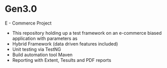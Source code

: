 # Gen3.0
E - Commerce Project
- This repository holding up a test framework on an e-commerce biased application with parameters as 
- Hybrid Framework (data driven features included) 
- Unit testing via TestNG 
- Build automation tool Maven 
- Reporting with Extent, Tesults and PDF reports
